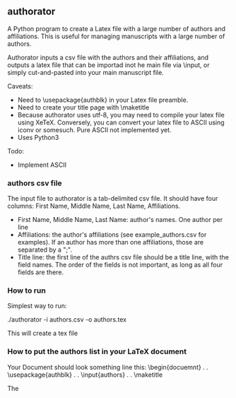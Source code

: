## authorator

A Python program to create a Latex file with a large number of authors and  affiliations. This is useful for managing manuscripts with a large number of authors.

Authorator inputs a csv file with the authors and their affiliations, and outputs a latex file that can be importad inot he main file via \input, or simply cut-and-pasted into your main manuscript file.

Caveats: 
* Need to \usepackage{authblk} in your Latex file preamble.
* Need to create your title page with \maketitle
* Because authorator uses utf-8, you may need to compile your latex file using XeTeX. Conversely, you can convert your latex file to ASCII using iconv or somesuch. Pure ASCII not implemented yet.
* Uses Python3

Todo:
 * Implement ASCII
 
### authors csv file

The input file to authorator is a tab-delimited csv file. It should have
four columns: First Name, Middle Name, Last Name, Affiliations.
* First Name, Middle Name, Last Name: author's names. One author per
  line
* Affiliations: the author's affiliations (see example_authors.csv for
  examples). If an author has more than one affiliations, those are 
  separated by a ";".
* Title line: the first line of the authrs csv file should be a title
  line, with the field names. The order of the fields is not important,
as long as all four fields are there.


### How to run
Simplest way to run:

./authorator -i authors.csv -o authors.tex

This will create a tex file

### How to put the authors list in your LaTeX document

Your Document should look something line this:
\begin{docuemnt}
.
.
\usepackage{authblk}
.
.
\input{authors}
.
.
\maketitle

The 
